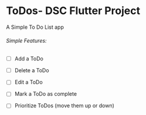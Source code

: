 # ToDos- DSC Flutter Project

A Simple To Do List app

###### Simple Features:

- [ ] Add a ToDo

- [ ] Delete a ToDo

- [ ] Edit a ToDo

- [ ] Mark a ToDo as complete

- [ ] Prioritize ToDos (move them up or down)
